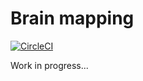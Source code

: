 # Brain mapping
[![CircleCI](https://circleci.com/gh/alexprz/brain_mapping.svg?style=svg)](https://circleci.com/gh/alexprz/brain_mapping)

Work in progress...
